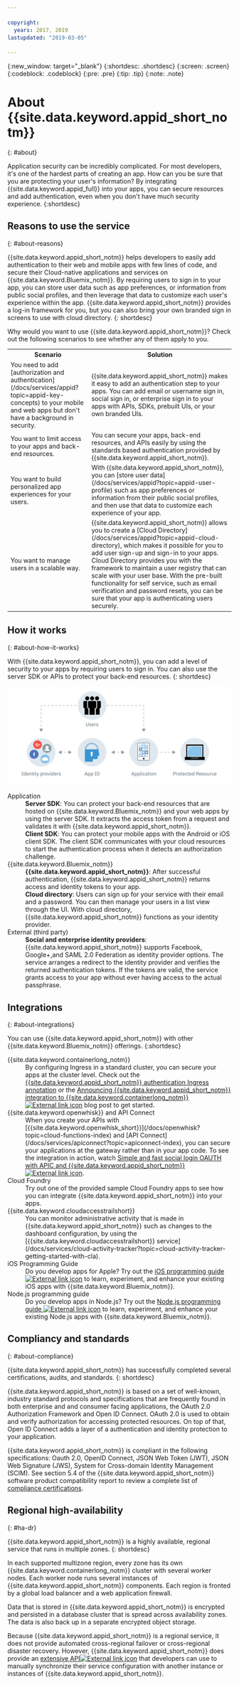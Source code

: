 ```yaml
---

copyright:
  years: 2017, 2019
lastupdated: "2019-03-05"

---
```


{:new_window: target="_blank"}
{:shortdesc: .shortdesc}
{:screen: .screen}
{:codeblock: .codeblock}
{:pre: .pre}
{:tip: .tip}
{:note: .note}

# About {{site.data.keyword.appid_short_notm}}
{: #about}

Application security can be incredibly complicated. For most developers, it's one of the hardest parts of creating an app. How can you be sure that you are protecting your user's information? By integrating {{site.data.keyword.appid_full}} into your apps, you can secure resources and add authentication, even when you don't have much security experience.
{:shortdesc}


## Reasons to use the service
{: #about-reasons}

{{site.data.keyword.appid_short_notm}} helps developers to easily add authentication to their web and mobile apps with few lines of code, and secure their Cloud-native applications and services on {{site.data.keyword.Bluemix_notm}}. By requiring users to sign in to your app, you can store user data such as app preferences, or information from public social profiles, and then leverage that data to customize each user's experience within the app. {{site.data.keyword.appid_short_notm}} provides a log-in framework for you, but you can also bring your own branded sign in screens to use with cloud directory.
{: shortdesc}

Why would you want to use {{site.data.keyword.appid_short_notm}}? Check out the following scenarios to see whether any of them apply to you.

<table>
  <tr>
    <th>Scenario</th>
    <th>Solution</th>
  </tr>
  <tr>
    <td>You need to add [authorization and authentication](/docs/services/appid?topic=appid-key-concepts) to your mobile and web apps but don't have a background in security.</td>
    <td>{{site.data.keyword.appid_short_notm}} makes it easy to add an authentication step to your apps. You can add email or username sign in, social sign in, or enterprise sign in to your apps with APIs, SDKs, prebuilt UIs, or your own branded UIs.</td>
  </tr>
  <tr>
    <td>You want to limit access to your apps and back-end resources.</td>
    <td>You can secure your apps, back-end resources, and APIs easily by using the standards based authentication provided by {{site.data.keyword.appid_short_notm}}.</td>
  </tr>
  <tr>
    <td>You want to build personalized app experiences for your users.</td>
    <td>With {{site.data.keyword.appid_short_notm}}, you can [store user data](/docs/services/appid?topic=appid-user-profile) such as app preferences or information from their public social profiles, and then use that data to customize each experience of your app.</td>
  </tr>
  <tr>
    <td>You want to manage users in a scalable way.</td>
    <td> {{site.data.keyword.appid_short_notm}} allows you to create a [Cloud Directory](/docs/services/appid?topic=appid-cloud-directory), which makes it possible for you to add user sign-up and sign-in to your apps. Cloud Directory provides you with the framework to maintain a user registry that can scale with your user base. With the pre-built functionality for self service, such as email verification and password resets, you can be sure that your app is authenticating users securely.</td>
  </tr>
</table>


## How it works
{: #about-how-it-works}

With {{site.data.keyword.appid_short_notm}}, you can add a level of security to your apps by requiring users to sign in. You can also use the server SDK or APIs to protect your back-end resources.
{: shortdesc}

![{{site.data.keyword.appid_short_notm}} architecture diagram](images/appid_architecture1.png)

<dl>
  <dt>Application</dt>
    <dd><strong>Server SDK</strong>: You can protect your back-end resources that are hosted on {{site.data.keyword.Bluemix_notm}} and your web apps by using the server SDK. It extracts the access token from a request and validates it with {{site.data.keyword.appid_short_notm}}. </br>
    <strong>Client SDK</strong>: You can protect your mobile apps with the Android or iOS client SDK. The client SDK communicates with your cloud resources to start the authentication process when it detects an authorization challenge.</dd>
  <dt>{{site.data.keyword.Bluemix_notm}}</dt>
    <dd><strong>{{site.data.keyword.appid_short_notm}}</strong>: After successful authentication, {{site.data.keyword.appid_short_notm}} returns access and identity tokens to your app.</br>
    <strong>Cloud directory</strong>: Users can sign up for your service with their email and a password. You can then manage your users in a list view through the UI. With cloud directory, {{site.data.keyword.appid_short_notm}} functions as your identity provider.</dd>
  <dt>External (third party)</dt>
    <dd><strong>Social and enterprise identity providers</strong>: {{site.data.keyword.appid_short_notm}} supports Facebook, Google+,and  SAML 2.0 Federation as identity provider options. The service arranges a redirect to the identity provider and verifies the returned authentication tokens. If the tokens are valid, the service grants access to your app without ever having access to the actual passphrase.</dd>
</dl>


## Integrations
{: #about-integrations}

You can use {{site.data.keyword.appid_short_notm}} with other {{site.data.keyword.Bluemix_notm}} offerings.
{:shortdesc}

<dl>
  <dt>{{site.data.keyword.containerlong_notm}}</dt>
    <dd>By configuring Ingress in a standard cluster, you can secure your apps at the cluster level. Check out the <a href="/docs/containers?topic=containers-ingress_annotation#appid-auth">{{site.data.keyword.appid_short_notm}} authentication Ingress annotation</a> or the <a href="https://www.ibm.com/blogs/bluemix/2018/05/announcing-app-id-integration-ibm-cloud-kubernetes-service/">Announcing {{site.data.keyword.appid_short_notm}} integration to {{site.data.keyword.containerlong_notm}} <img src="../../icons/launch-glyph.svg" alt="External link icon"></a> blog post to get started.</dd>
  <dt>{{site.data.keyword.openwhisk}} and API Connect</dt>
    <dd>When you create your APIs with [{{site.data.keyword.openwhisk_short}}](/docs/openwhisk?topic=cloud-functions-index) and [API Connect](/docs/services/apiconnect?topic=apiconnect-index), you can secure your applications at the gateway rather than in your app code. To see the integration in action, watch <a href="https://www.youtube.com/watch?v=Fa9YD2NGZiE" target="_blank">Simple and fast social login OAUTH with APIC and {{site.data.keyword.appid_short_notm}} <img src="../../icons/launch-glyph.svg" alt="External link icon"></a>.</dd>
  <dt>Cloud Foundry</dt>
    <dd>Try out one of the provided sample Cloud Foundry apps to see how you can integrate {{site.data.keyword.appid_short_notm}} into your apps.</dd>
  <dt>{{site.data.keyword.cloudaccesstrailshort}}</dt>
    <dd>You can monitor administrative activity that is made in {{site.data.keyword.appid_short_notm}} such as changes to the dashboard configuration, by using the [{{site.data.keyword.cloudaccesstrailshort}} service](/docs/services/cloud-activity-tracker?topic=cloud-activity-tracker-getting-started-with-cla).</dd>
  <dt>iOS Programming Guide</dt>
    <dd>Do you develop apps for Apple? Try out the <a href="/docs/swift/authenticate?topic=swift-appid#appid" target="_blank">iOS programming guide <img src="../../icons/launch-glyph.svg" alt="External link icon"></a> to learn, experiment, and enhance your existing iOS apps with {{site.data.keyword.Bluemix_notm}}.</dd>
  <dt>Node.js programming guide</dt>
    <dd>Do you develop apps in Node.js? Try out the <a href="/docs/node?topic=nodejs-getting-started-tutorial" target="_blank">Node.js programming guide <img src="../../icons/launch-glyph.svg" alt="External link icon"></a> to learn, experiment, and enhance your existing Node.js apps with {{site.data.keyword.Bluemix_notm}}.</dd>
</dl>


## Compliancy and standards
{: #about-compliance}

{{site.data.keyword.appid_short_notm}} has successfully completed several certifications, audits, and standards. 
{: shortdesc}

{{site.data.keyword.appid_short_notm}} is based on a set of well-known, industry standard protocols and specifications that are frequently found in both enterprise and and consumer facing applications, the OAuth 2.0 Authorization Framework and Open ID Connect. OAuth 2.0 is used to obtain and verify authorization for accessing protected resources. On top of that, Open ID Connect adds a layer of a authentication and identity protection to your application.

{{site.data.keyword.appid_short_notm}} is compliant in the following specifications: Oauth 2.0, OpenID Connect, JSON Web Token (JWT), JSON Web Signature (JWS), System for Cross-domain Identity Management (SCIM). See section 5.4 of the {{site.data.keyword.appid_short_notm}} software product compatibility report to review a complete list of [compliance certifications](https://www.ibm.com/software/reports/compatibility/clarity-reports/report/html/softwareReqsForProduct?deliverableId=BF31C8008D7C11E59F9AD7336D7D0FFB).


## Regional high-availability
{: #ha-dr}

{{site.data.keyword.appid_short_notm}} is a highly available, regional service that runs in multiple zones.
{: shortdesc}

In each supported multizone region, every zone has its own {{site.data.keyword.containerlong_notm}} cluster with several worker nodes. Each worker node runs several instances of {{site.data.keyword.appid_short_notm}} components. Each region is fronted by a global load balancer and a web application firewall.

Data that is stored in {{site.data.keyword.appid_short_notm}} is encrypted and persisted in a database cluster that is spread across availability zones. The data is also back up in a separate encrypted object storage.

Because {{site.data.keyword.appid_short_notm}} is a regional service, it does not provide automated cross-regional failover or cross-regional disaster recovery. However, {{site.data.keyword.appid_short_notm}} does provide an <a href="https://us-south.appid.cloud.ibm.com/swagger-ui/#/" target="_blank">extensive API<img src="../../icons/launch-glyph.svg" alt="External link icon"></a> that developers can use to manually synchronize their service configuration with another instance or instances of {{site.data.keyword.appid_short_notm}}.
